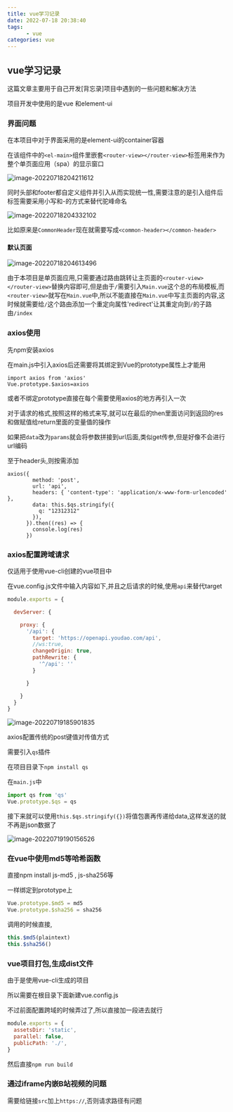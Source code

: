 ```yaml
---
title: vue学习记录
date: 2022-07-18 20:38:40
tags:
      - vue
categories: vue
---
```


## vue学习记录

这篇文章主要用于自己开发[背忘录]项目中遇到的一些问题和解决方法

项目开发中使用的是vue 和element-ui

### 界面问题

在本项目中对于界面采用的是element-ui的container容器

在该组件中的`<el-main>`组件里嵌套`<router-view></router-view>`标签用来作为整个单页面应用（spa）的显示窗口

![image-20220718204211612](https://picture-1304716932.cos.ap-chengdu.myqcloud.com/img/image-20220718204211612.png)

同时头部和footer都自定义组件并引入从而实现统一性,需要注意的是引入组件后标签需要采用小写和-的方式来替代驼峰命名

![image-20220718204332102](https://picture-1304716932.cos.ap-chengdu.myqcloud.com/img/image-20220718204332102.png)

比如原来是`CommonHeader`现在就需要写成`<common-header></common-header>`

#### 默认页面

![image-20220718204613496](https://picture-1304716932.cos.ap-chengdu.myqcloud.com/img/image-20220718204613496.png)

由于本项目是单页面应用,只需要通过路由跳转让主页面的`<router-view></router-view>`替换内容即可,但是由于`/`需要引入`Main.vue`这个总的布局模板,而`<router-view>`就写在`Main.vue`中,所以不能直接在`Main.vue`中写主页面的内容,这时候就需要给`/`这个路由添加一个重定向属性'redirect'让其重定向到`/`的子路由`/index`

### axios使用

先npm安装axios

在main.js中引入axios后还需要将其绑定到Vue的prototype属性上才能用

```vue
import axios from 'axios'
Vue.prototype.$axios=axios
```

或者不绑定prototype直接在每个需要使用axios的地方再引入一次

对于请求的格式,按照这样的格式来写,就可以在最后的then里面访问到返回的res和做赋值给return里面的变量值的操作

如果把`data`改为`params`就会将参数拼接到url后面,类似get传参,但是好像不会进行url编码

至于header头,则按需添加

```vue
axios({
        method: 'post',
        url: 'api',
        headers: { 'content-type': 'application/x-www-form-urlencoded' },
        data: this.$qs.stringify({
          q: "12312312"
        }),
      }).then((res) => {
        console.log(res)
      })
```



### axios配置跨域请求

仅适用于使用vue-cli创建的vue项目中

在vue.config.js文件中输入内容如下,并且之后请求的时候,使用`api`来替代target

```js
module.exports = {

  devServer: {

    proxy: {
      '/api': {
        target: 'https://openapi.youdao.com/api',
        //ws:true,
        changeOrigin: true,
        pathRewrite: {
          '^/api': ''
        }

      }

    }
  }
}
```

![image-20220719185901835](https://picture-1304716932.cos.ap-chengdu.myqcloud.com/img/image-20220719185901835.png)

axios配置传统的post键值对传值方式

需要引入`qs`插件

在项目目录下`npm install qs`

在`main.js`中

```js
import qs from 'qs'
Vue.prototype.$qs = qs
```

接下来就可以使用`this.$qs.stringify({})`将值包裹再传递给data,这样发送的就不再是json数据了

![image-20220719190156526](https://picture-1304716932.cos.ap-chengdu.myqcloud.com/img/image-20220719190156526.png)

### 在vue中使用md5等哈希函数

直接npm install js-md5 , js-sha256等

一样绑定到prototype上

```js
Vue.prototype.$md5 = md5
Vue.prototype.$sha256 = sha256
```

调用的时候直接,

```js
this.$md5(plaintext)
this.$sha256()
```

### vue项目打包,生成dist文件

由于是使用vue-cli生成的项目

所以需要在根目录下面新建vue.config.js

不过前面配置跨域的时候弄过了,所以直接加一段进去就行

```js
module.exports = {
  assetsDir: 'static',
  parallel: false,
  publicPath: './',
}
```

然后直接`npm run build`

### 通过iframe内嵌B站视频的问题

需要给链接`src`加上`https://`,否则请求路径有问题

